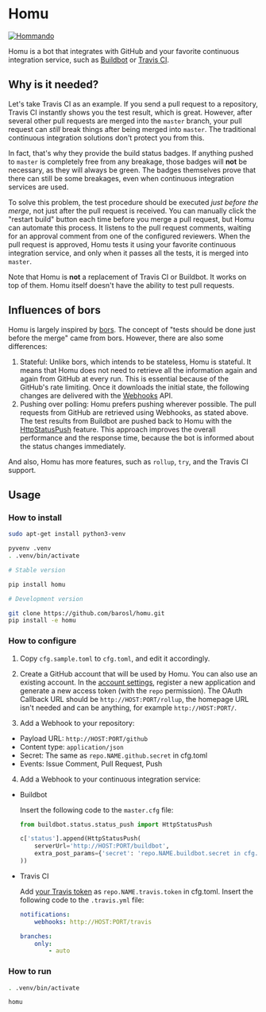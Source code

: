 # Homu

[![Hommando]][Akemi Homura]

Homu is a bot that integrates with GitHub and your favorite continuous
integration service, such as [Buildbot] or [Travis CI].

[Hommando]: https://i.imgur.com/j0jNvHF.png
[Akemi Homura]: https://wiki.puella-magi.net/Homura_Akemi
[Buildbot]: http://buildbot.net/
[Travis CI]: https://travis-ci.org/

## Why is it needed?

Let's take Travis CI as an example. If you send a pull request to a repository,
Travis CI instantly shows you the test result, which is great. However, after
several other pull requests are merged into the `master` branch, your pull
request can *still* break things after being merged into `master`. The
traditional continuous integration solutions don't protect you from this.

In fact, that's why they provide the build status badges. If anything pushed to
`master` is completely free from any breakage, those badges will **not** be
necessary, as they will always be green. The badges themselves prove that there
can still be some breakages, even when continuous integration services are used.

To solve this problem, the test procedure should be executed *just before the
merge*, not just after the pull request is received. You can manually click the
"restart build" button each time before you merge a pull request, but Homu can
automate this process. It listens to the pull request comments, waiting for an
approval comment from one of the configured reviewers. When the pull request is
approved, Homu tests it using your favorite continuous integration service, and
only when it passes all the tests, it is merged into `master`.

Note that Homu is **not** a replacement of Travis CI or Buildbot. It works on
top of them. Homu itself doesn't have the ability to test pull requests.

## Influences of bors

Homu is largely inspired by [bors]. The concept of "tests should be done just
before the merge" came from bors. However, there are also some differences:

1. Stateful: Unlike bors, which intends to be stateless, Homu is stateful. It
   means that Homu does not need to retrieve all the information again and again
   from GitHub at every run. This is essential because of the GitHub's rate
   limiting. Once it downloads the initial state, the following changes are
   delivered with the [Webhooks] API.
2. Pushing over polling: Homu prefers pushing wherever possible. The pull
   requests from GitHub are retrieved using Webhooks, as stated above. The test
   results from Buildbot are pushed back to Homu with the [HttpStatusPush]
   feature. This approach improves the overall performance and the response
   time, because the bot is informed about the status changes immediately.

And also, Homu has more features, such as `rollup`, `try`, and the Travis CI
support.

[bors]: https://github.com/graydon/bors
[Webhooks]: https://developer.github.com/webhooks/
[HttpStatusPush]: http://docs.buildbot.net/current/manual/cfg-statustargets.html#httpstatuspush

## Usage

### How to install

```sh
sudo apt-get install python3-venv

pyvenv .venv
. .venv/bin/activate

# Stable version

pip install homu

# Development version

git clone https://github.com/barosl/homu.git
pip install -e homu
```

### How to configure

1. Copy `cfg.sample.toml` to `cfg.toml`, and edit it accordingly.

2. Create a GitHub account that will be used by Homu. You can also use an
   existing account. In the [account settings][settings], register a new
   application and generate a new access token (with the `repo` permission).
   The OAuth Callback URL should be `http://HOST:PORT/rollup`, the homepage URL
   isn't needed and can be anything, for example `http://HOST:PORT/`.

3. Add a Webhook to your repository:

 - Payload URL: `http://HOST:PORT/github`
 - Content type: `application/json`
 - Secret: The same as `repo.NAME.github.secret` in cfg.toml
 - Events: Issue Comment, Pull Request, Push

4. Add a Webhook to your continuous integration service:

 - Buildbot

   Insert the following code to the `master.cfg` file:

    ```python
    from buildbot.status.status_push import HttpStatusPush

    c['status'].append(HttpStatusPush(
        serverUrl='http://HOST:PORT/buildbot',
        extra_post_params={'secret': 'repo.NAME.buildbot.secret in cfg.toml'},
    ))
    ```

 - Travis CI

   Add [your Travis token][travis] as `repo.NAME.travis.token` in cfg.toml.
   Insert the following code to the `.travis.yml` file:

    ```yaml
    notifications:
        webhooks: http://HOST:PORT/travis

    branches:
        only:
            - auto
    ```

[settings]: https://github.com/settings/applications
[travis]: https://travis-ci.org/profile/info

### How to run

```sh
. .venv/bin/activate

homu
```

